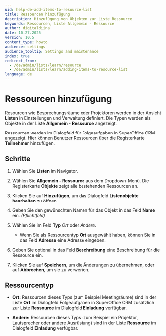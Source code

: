 ```yaml
---
uid: help-de-add-items-to-resource-list
title: Ressourcen hinzufügung
description: Hinzufügung von Objekten zur Liste Ressource
keywords: Ressourcen, Liste Allgemein - Ressource
author: digitaldiina
date: 10.27.2025
version: 10.5
content_type: howto
audience: settings
audience_tooltip: Settings and maintenance
index: true
redirect_from:
  - /de/admin/lists/learn/resource
  - /de/admin/lists/learn/adding-items-to-resource-list
language: de
---
```


# Ressourcen hinzufügung

Resourcen wie Besprechungsräume oder Projektoren werden in der Ansicht **Listen** in Einstellungen und Verwaltung definiert. Die Typen werden als Objekte in der Liste **Allgemein - Ressource** angezeigt.

Ressourcen werden im Dialogfeld für Folgeaufgaben in SuperOffice CRM angezeigt. Hier können Benutzer Ressourcen über die Registerkarte **Teilnehmer** hinzufügen.

## Schritte

1. Wählen Sie <i class="ph ph-list-bullets" aria-hidden="true"></i> **Listen** im Navigator.

1. Wählen Sie **Allgemein - Ressource** aus dem Dropdown-Menü. Die Registerkarte **Objekte** zeigt alle bestehenden Ressourcen an.

1. Klicken Sie auf **Hinzufügen**, um das Dialogfeld **Listenobjekte bearbeiten** zu öffnen.

1. Geben Sie den gewünschten Namen für das Objekt in das Feld **Name** ein. *(Pflichtfeld)*

1. Wählen Sie im Feld **Typ** *Ort* oder *Andere*.

    * Wenn Sie als Ressourcentyp **Ort** ausgewählt haben, können Sie in das Feld **Adresse** eine Adresse eingeben.

1. Geben Sie optional in das Feld **Beschreibung** eine Beschreibung für die Ressource ein.

1. Klicken Sie auf **Speichern**, um die Änderungen zu übernehmen, oder auf **Abbrechen**, um sie zu verwerfen.

## Ressourcentyp

* **Ort:** Ressourcen dieses Typs (zum Beispiel Meetingräume) sind in der Liste **Ort** im Dialogfeld Folgeaufgaben in SuperOffice CRM zusätzlich zur Liste **Ressource** im Dialogfeld **Einladung** verfügbar.

* **Andere:** Ressourcen dieses Typs (zum Beispiel ein Projektor, Lautsprecher oder andere Ausrüstung) sind in der Liste **Ressource** im Dialogfeld **Einladung** verfügbar.
